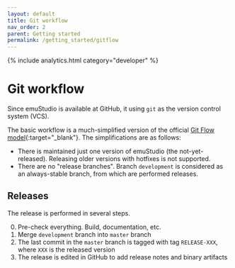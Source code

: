 ```yaml
---
layout: default
title: Git workflow
nav_order: 2
parent: Getting started
permalink: /getting_started/gitflow
---
```


{% include analytics.html category="developer" %}

# Git workflow

Since emuStudio is available at GitHub, it using `git` as the version control system (VCS).

The basic workflow is a much-simplified version of the official [Git Flow model][gitflow]{:target="_blank"}.
The simplifications are as follows:

- There is maintained just one version of emuStudio (the not-yet-released). Releasing older versions with hotfixes is
  not supported.
- There are no "release branches". Branch `development` is considered as an always-stable branch, from which are performed
  releases.
  
## Releases

The release is performed in several steps.

0. Pre-check everything. Build, documentation, etc.
1. Merge `development` branch into `master` branch
2. The last commit in the `master` branch is tagged with tag `RELEASE-XXX`, where `XXX` is the released version
3. The release is edited in GitHub to add release notes and binary artifacts


[gitflow]: https://datasift.github.io/gitflow/IntroducingGitFlow.html
